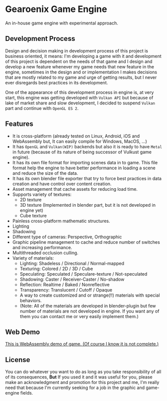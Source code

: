 # Gearoenix Game Engine
An in-house game engine with experimental approach.

## Development Process
Design and decision making in development process of this project is business
oriented, it means: I'm developing a game with it and development of this
project is dependent on the needs of that game and I design and develop a new
feature whenever my game needs that new feature in the engine, sometimes in the
design and or implementation I makes decisions that are mostly related to my
game and urge of getting results, but I never ever disregards best practices in
its development.

One of the appearance of this development process in engine is, at very start,
this engine was getting developed with `Vulkan API` but because of lake of
market share and slow development, I decided to suspend `Vulkan` part and
continue with `OpenGL ES 2`.

## Features
- It is cross-platform (already tested on Linux, Android, iOS and WebAssembly
  but, It can easily compile for Windows, MacOS, ...)
- It has `OpenGL` and `Vulkan(WIP)` backends but also it is ready to have
  `Metal` in future (because of its nature of being successor of Vulkust game
  engine).
- It has its own file format for importing scenes data in to game. This file
  format help the engine to have better performance in loading a scene and
  reduce the size of the data.
- It has its own blender file exporter that try to force best practices in data
  creation and have control over content creation.
- Asset management that cache assets for reducing load time.
- Supports variety of textures:
  - 2D texture
  - 3D texture (Implemented in blender part, but it is not developed in engine
    yet)
  - Cube texture
- Painless cross-platform mathematic structures.
- Lighting
- Shadowing
- Different type of cameras: Perspective, Orthographic
- Graphic pipeline management to cache and reduce number of switches and
  increasing performance.
- Multithreaded occlusion culling.
- Variety of materials:
  - Lighting: Shadeless / Directional / Normal-mapped
  - Texturing: Colored / 2D / 3D / Cube
  - Speculating: Speculated / Speculare-texture / Not-speculated
  - Shadowing: Caster / Receiver-Caster / No-shadow
  - Reflection: Realtime / Baked / Nonreflective
  - Transparency: Translucent / Cutoff / Opaque
  - A way to create customized and or strange(!!) materials with special
    behaviors.
  - (Note: All of the materials are developed in blender-plugin but few number
    of materials are not developed in engine. If you want any of them you can
    contact me or very easily implement them.)


## Web Demo
[This is WebAssembly demo of game. (Of course I know it is not complete.)](https://hossein-noroozpour.github.io/gearoenix-static-files/web-demo/index.html)


## License
You can do whatever you want to do as long as you take responsibility of all of
its consequences, **But** If you used it and it was useful for you, please make
an acknowledgment and promotion for this project and me, I'm really need that
because I'm currently seeking for a job in the graphic and game-engine fields.
